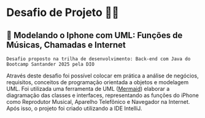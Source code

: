 # Desafio de Projeto 👩‍💻
## 📲 Modelando o Iphone com UML: Funções de Músicas, Chamadas e Internet

    Desafio proposto na trilha de desenvolvimento: Back-end com Java do Bootcamp Santander 2025 pela DIO

Através deste desafio foi possível colocar em prática a análise de negócios, requisitos, conceitos de programação orientada a objetos e modelagem UML. Foi utilizada uma ferramenta de UML ([Mermaid](https://mermaid.js.org/)) elaborar a diagramação das classes e interfaces, representando as funções do iPhone como Reprodutor Musical, Aparelho Telefônico e Navegador na Internet. Após isso, o projeto foi criado utilizando a IDE IntelliJ.
